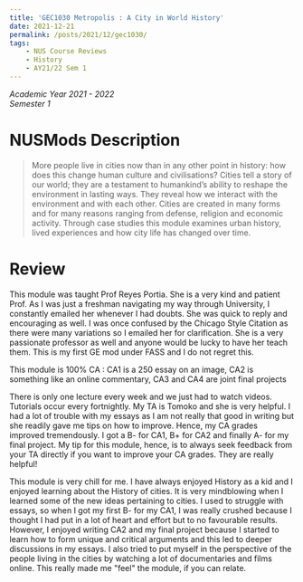 ```yaml
---
title: 'GEC1030 Metropolis : A City in World History'
date: 2021-12-21
permalink: /posts/2021/12/gec1030/
tags:
    - NUS Course Reviews
    - History
    - AY21/22 Sem 1
---
```


*Academic Year 2021 - 2022*  
*Semester 1*

# NUSMods Description
> More people live in cities now than in any other point in history: how does this change human culture and civilisations? Cities tell a story of our world; they are a testament to humankind’s ability to reshape the environment in lasting ways. They reveal how we interact with the environment and with each other. Cities are created in many forms and for many reasons ranging from defense, religion and economic activity. Through case studies this module examines urban history, lived experiences and how city life has changed over time.

# Review
This module was taught Prof Reyes Portia. She is a very kind and patient Prof. As I was just a freshman navigating my way through University, I constantly emailed her whenever I had doubts. She was quick to reply and encouraging as well. I was once confused by the Chicago Style Citation as there were many variations so I emailed her for clarification. She is a very passionate professor as well and anyone would be lucky to have her teach them. This is my first GE mod under FASS and I do not regret this.

This module is 100% CA : CA1 is a 250 essay on an image, CA2 is something like an online commentary, CA3 and CA4 are joint final projects

There is only one lecture every week and we just had to watch videos. Tutorials occur every fortnightly. My TA is Tomoko and she is very helpful. I had a lot of trouble with my essays as I am not really that good in writing but she readily gave me tips on how to improve. Hence, my CA grades improved tremendously. I got a B- for CA1, B+ for CA2 and finally A- for my final project. My tip for this module, hence, is to always seek feedback from your TA directly if you want to improve your CA grades. They are really helpful!

This module is very chill for me. I have always enjoyed History as a kid and I enjoyed learning about the History of cities. It is very mindblowing when I learned some of the new ideas pertaining to cities. I used to struggle with essays, so when I got my first B- for my CA1, I was really crushed because I thought I had put in a lot of heart and effort but to no favourable results. However, I enjoyed writing CA2 and my final project because I started to learn how to form unique and critical arguments and this led to deeper discussions in my essays. I also tried to put myself in the perspective of the people living in the cities by watching a lot of documentaries and films online. This really made me "feel" the module, if you can relate.

